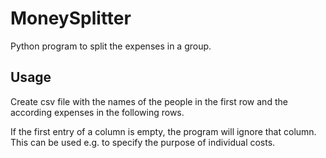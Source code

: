 # MoneySplitter

Python program to split the expenses in a group.

## Usage

Create csv file with the names of the people in the first row and the according expenses in the following rows.

If the first entry of a column is empty, the program will ignore that column. This can be used e.g. to specify the purpose of individual costs.
